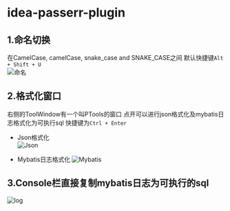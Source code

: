# idea-passerr-plugin
## 1.命名切换
在CamelCase, camelCase, snake_case and SNAKE_CASE之间 默认快捷键`Alt + Shift + U`  
![命名](https://raw.githubusercontent.com/PasseRR/idea-passerr-plugin/images/camel.gif)

## 2.格式化窗口
右侧的ToolWindow有一个叫PTools的窗口 点开可以进行json格式化及mybatis日志格式化为可执行sql 
快捷键为`Ctrl + Enter`
* Json格式化  
![Json](https://raw.githubusercontent.com/PasseRR/idea-passerr-plugin/images/json.gif)

* Mybatis日志格式化
![Mybatis](https://raw.githubusercontent.com/PasseRR/idea-passerr-plugin/images/log.gif)

## 3.Console栏直接复制mybatis日志为可执行的sql
![log](https://raw.githubusercontent.com/PasseRR/idea-passerr-plugin/images/log_copy.gif)